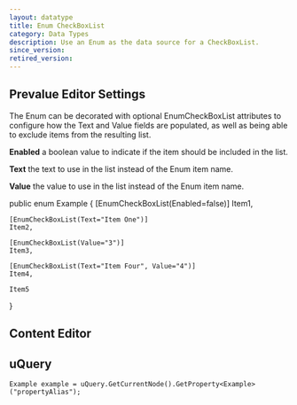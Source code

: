 ```yaml
---
layout: datatype
title: Enum CheckBoxList
category: Data Types
description: Use an Enum as the data source for a CheckBoxList.
since_version: 
retired_version: 
---
```


## Prevalue Editor Settings


The Enum can be decorated with optional EnumCheckBoxList attributes to configure how the Text and Value fields are populated, as well as being able to exclude items from the resulting list.

**Enabled** a boolean value to indicate if the item should be included in the list.

**Text** the text to use in the list instead of the Enum item name.

**Value** the value to use in the list instead of the Enum item name.

public enum Example
{
	[EnumCheckBoxList(Enabled=false)]
	Item1,

	[EnumCheckBoxList(Text="Item One")]
	Item2,

	[EnumCheckBoxList(Value="3")]
	Item3,

	[EnumCheckBoxList(Text="Item Four", Value="4")]
	Item4,

	Item5
}

## Content Editor


## uQuery

	Example example = uQuery.GetCurrentNode().GetProperty<Example>("propertyAlias");
